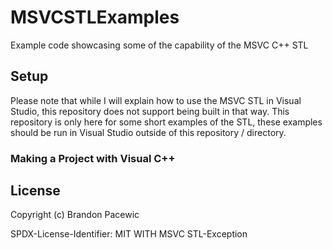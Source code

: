# MSVCSTLExamples

Example code showcasing some of the capability of the MSVC C++ STL

## Setup

Please note that while I will explain how to use the MSVC STL in Visual Studio, this repository does not support being
built in that way. This repository is only here for some short examples of the STL, these examples should be run in Visual Studio
outside of this repository / directory.

### Making a Project with Visual C++



## License

Copyright (c) Brandon Pacewic

SPDX-License-Identifier: MIT WITH MSVC STL-Exception
